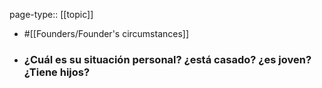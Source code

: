 page-type:: [[topic]]

- #[[Founders/Founder's circumstances]]

- ### ¿Cuál es su situación personal? ¿está casado? ¿es joven? ¿Tiene hijos?



